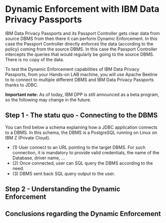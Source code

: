 # Dynamic Enforcement with IBM Data Privacy Passports

IBM Data Privacy Passports and its Passport Controller gets clear data from source DBMS from then there it can perform Dynamic Enforcement. In this case the Passport Controller directly enforces the data (according to the policy) coming from the source DBMS. In this case the Passport Controller intercepts the queries that would regularly be going to the source DBMS. There is no copy of the data.

To test the Dynamic Enforcement capabilities of IBM Data Privacy Passports, from your Hands-on LAB machine, you will use Apache Beeline to to connect to multiple different DBMS and IBM Data Privacy Passports thanks to JDBC.

**Important note:** As of today, IBM DPP is still announced as a beta program, so the following may change in the future.

## Step 1 - The statu quo - Connecting to the DBMS

You can find below a schema explaining how a JDBC application connects to a DBMS. In this schema, the DBMS is a PostgreSQL running on Linux on IBM Z (Private Cloud).
* (1) User connect to an URL pointing to the target DBMS. For such connection, it is mandatory to provide valid credentials, the name of the Database, driver name, ...
* (2) Once connected, user can SQL query the DBMS according to the need.
* (3) DBMS sent back SQL query output to the user.

## Step 2 - Understanding the Dynamic Enforcement

## Conclusions regarding the Dynamic Enforcement
